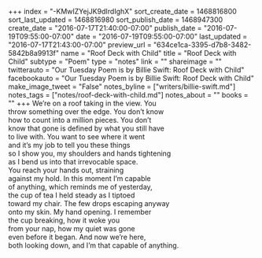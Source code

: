 +++
index = "-KMwIZYejJK9dIrdIghX"
sort_create_date = 1468816800
sort_last_updated = 1468816980
sort_publish_date = 1468947300
create_date = "2016-07-17T21:40:00-07:00"
publish_date = "2016-07-19T09:55:00-07:00"
date = "2016-07-19T09:55:00-07:00"
last_updated = "2016-07-17T21:43:00-07:00"
preview_url = "634ce1ca-3395-d7b8-3482-5842b8a9913f"
name = "Roof Deck with Child"
title = "Roof Deck with Child"
subtype = "Poem"
type = "notes"
link = ""
shareimage = ""
twitterauto = "Our Tuesday Poem is by Billie Swift: Roof Deck with Child"
facebookauto = "Our Tuesday Poem is by Billie Swift: Roof Deck with Child"
make_image_tweet = "False"
notes_byline = ["writers/billie-swift.md"]
notes_tags = ["notes/roof-deck-with-child.md"]
notes_about = ""
books = ""
+++
We’re on a roof taking in the view. You<br>
throw something over the edge. You don’t know<br>
how to count into a million pieces. You don’t<br>
know that gone is defined by what you still have<br>
to live with. You want to see where it went<br>
and it’s my job to tell you these things<br>
so I show you, my shoulders and hands tightening<br>
as I bend us into that irrevocable space.<br>
You reach your hands out, straining<br>
against my hold. In this moment I’m capable<br>
of anything, which reminds me of yesterday,<br>
the cup of tea I held steady as I tiptoed<br>
toward my chair. The few drops escaping anyway<br>
onto my skin. My hand opening. I remember<br>
the cup breaking, how it woke you<br>
from your nap, how my quiet was gone<br>
even before it began. And now we’re here,<br>
both looking down, and I’m that capable of anything.
